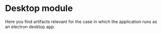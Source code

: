 # Desktop module

Here you find artifacts relevant for the case in which the application 
runs as an electron desktop app.